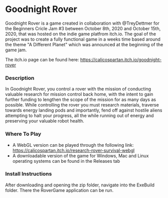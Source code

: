 # Goodnight Rover

Goodnight Rover is a game created in collaboration with @TreyDettmer for the Beginners Cricle Jam #3 between October 8th, 2020 and October 15th, 2020, that was hosted on the indie game platfrom itch.io. The goal of the project was to create a fully functional game in a weeks time based around the theme "A Different Planet" which was announced at the beginning of the game jam.

The itch.io page can be found here: https://calicospartan.itch.io/goodnight-rover

### Description

In Goodnight Rover, you control a rover with the mission of conducting valuable research for mission control back home, with the intent to gain further funding to lengthen the scope of the mission for as many days as possible. While controlling the rover you must research materials, traverse towards energy landing pods and importantly, fend off against hostile aliens attempting to halt your progress, all the while running out of energy and preserving your valuable robot health.

### Where To Play

- A WebGL version can be played through the following link: https://calicospartan.itch.io/research-rover-survival-webgl
- A downloadable version of the game for Windows, Mac and Linux operating systems can be found in the Releases tab

### Install Instructions

After downloading and opening the zip folder, navigate into the ExeBuild folder. There the RoverGame application can be run.
